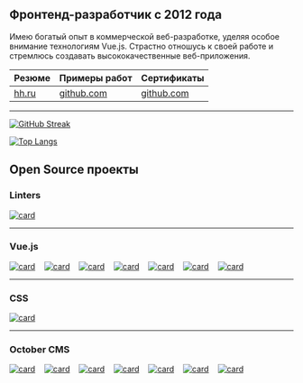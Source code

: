 ## Фронтенд-разработчик с 2012 года

Имею богатый опыт в коммерческой веб-разработке, уделяя особое внимание
технологиям Vue.js. Страстно отношусь к своей работе и стремлюсь создавать
высококачественные веб-приложения.

| **Резюме**                                                           | **Примеры работ**                                                      | **Сертификаты**                                                           |
| -------------------------------------------------------------------- | ---------------------------------------------------------------------- | ------------------------------------------------------------------------- |
| [hh.ru](https://hh.ru/resume/ec5eb6e9ff023f2e180039ed1f674a724f6254) | [github.com](https://github.com/alex-lit/alex-lit/tree/main/portfolio) | [github.com](https://github.com/alex-lit/alex-lit/tree/main/sertificates) |

---

[![GitHub Streak](http://github-readme-streak-stats.herokuapp.com?user=alex-lit&theme=transparent&card_width=846&locale=ru&hide_border=true)](https://github.com/alex-lit?tab=projects&type=classic)

[![Top Langs](https://github-readme-stats.vercel.app/api/top-langs/?username=alex-lit&layout=compact&theme=transparent&card_width=846&locale=ru&hide_border=true&)](https://github.com/alex-lit?tab=projects&type=classic)

## Open Source проекты

### Linters

<section style="display: flex; flex-wrap: wrap; align-items: flex-start;  gap: 1rem;">
  <a href="https://github.com/alex-lit/lint-kit/">
     <img src="https://github-readme-stats.vercel.app/api/pin/?username=alex-lit&repo=lint-kit&theme=transparent&hide_border=true&description_lines_count=3" alt="card" />
  </a>
</section>

---

### Vue.js

<section style="display: flex; flex-wrap: wrap; align-items: flex-start;  gap: 1rem;">
  <a href="https://github.com/alex-lit/vue-yandex-share/">
    <img src="https://github-readme-stats.vercel.app/api/pin/?username=alex-lit&repo=vue-yandex-share&theme=transparent&hide_border=true&description_lines_count=3" alt="card" />
  </a>
  <a href="https://github.com/alex-lit/vue-component-source/">
    <img src="https://github-readme-stats.vercel.app/api/pin/?username=alex-lit&repo=vue-component-source&theme=transparent&hide_border=true&description_lines_count=3" alt="card" />
  </a>
  <a href="https://github.com/alex-lit/vue-inputmask-directive/">
    <img src="https://github-readme-stats.vercel.app/api/pin/?username=alex-lit&repo=vue-inputmask-directive&theme=transparent&hide_border=true&description_lines_count=3" alt="card" />
  </a>
  <a href="https://github.com/alex-lit/vue-console-log/">
    <img src="https://github-readme-stats.vercel.app/api/pin/?username=alex-lit&repo=vue-console-log&theme=transparent&hide_border=true&description_lines_count=3" alt="card" />
  </a>
  <a href="https://github.com/alex-lit/vue-apollo-kit/">
    <img src="https://github-readme-stats.vercel.app/api/pin/?username=alex-lit&repo=vue-apollo-kit&theme=transparent&hide_border=true&description_lines_count=3" alt="card" />
  </a>
  <a href="https://github.com/alex-lit/vue-storybook-kit/">
    <img src="https://github-readme-stats.vercel.app/api/pin/?username=alex-lit&repo=vue-storybook-kit&theme=transparent&hide_border=true&description_lines_count=3" alt="card" />
  </a>
  <a href="https://github.com/alex-lit/vue-app-architecture-recomendations/">
    <img src="https://github-readme-stats.vercel.app/api/pin/?username=alex-lit&repo=vue-app-architecture-recomendations&theme=transparent&hide_border=true&description_lines_count=3" alt="card" />
  </a>
</section>

---

### CSS

<section style="display: flex; flex-wrap: wrap; align-items: flex-start;  gap: 1rem;">
  <a href="https://github.com/alex-lit/css-material-color-palette-variables/">
    <img src="https://github-readme-stats.vercel.app/api/pin/?username=alex-lit&repo=css-material-color-palette-variables&theme=transparent&hide_border=true&description_lines_count=3" alt="card" />
  </a>
</section>

---

### October CMS

<section style="display: flex; flex-wrap: wrap; align-items: flex-start;  gap: 1rem;">
  <a href="https://github.com/alex-lit/octobercms-vk-widgets-plugin/">
    <img src="https://github-readme-stats.vercel.app/api/pin/?username=alex-lit&repo=octobercms-vk-widgets-plugin&theme=transparent&hide_border=true&description_lines_count=3" alt="card" />
  </a>
  <a href="https://github.com/alex-lit/octobercms-hypercomments-plugin/">
    <img src="https://github-readme-stats.vercel.app/api/pin/?username=alex-lit&repo=octobercms-hypercomments-plugin&theme=transparent&hide_border=true&description_lines_count=3" alt="card" />
  </a>
  <a href="https://github.com/alex-lit/octobercms-earth-nullschool-maps-plugin/">
    <img src="https://github-readme-stats.vercel.app/api/pin/?username=alex-lit&repo=octobercms-earth-nullschool-maps-plugin&theme=transparent&hide_border=true&description_lines_count=3" alt="card" />
  </a>
  <a href="https://github.com/alex-lit/octobercms-juicy-theme/">
    <img src="https://github-readme-stats.vercel.app/api/pin/?username=alex-lit&repo=octobercms-juicy-theme&theme=transparent&hide_border=true&description_lines_count=3" alt="card" />
  </a>
  <a href="https://github.com/alex-lit/octobercms-yandex-share-plugin/">
    <img src="https://github-readme-stats.vercel.app/api/pin/?username=alex-lit&repo=octobercms-yandex-share-plugin&theme=transparent&hide_border=true&description_lines_count=3" alt="card" />
  </a>
  <a href="https://github.com/alex-lit/octobercms-browser-detector-plugin/">
    <img src="https://github-readme-stats.vercel.app/api/pin/?username=alex-lit&repo=octobercms-browser-detector-plugin&theme=transparent&hide_border=true&description_lines_count=3" alt="card" />
  </a>
  <a href="https://github.com/alex-lit/octobercms-zooming-images-plugin/">
    <img src="https://github-readme-stats.vercel.app/api/pin/?username=alex-lit&repo=octobercms-zooming-images-plugin&theme=transparent&hide_border=true&description_lines_count=3" alt="card" />
  </a>
</section>
